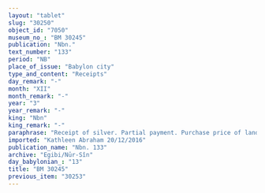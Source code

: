 ```yaml
---
layout: "tablet"
slug: "30250"
object_id: "7050"
museum_no_: "BM 30245"
publication: "Nbn."
text_number: "133"
period: "NB"
place_of_issue: "Babylon city"
type_and_content: "Receipts"
day_remark: "-"
month: "XII"
month_remark: "-"
year: "3"
year_remark: "-"
king: "Nbn"
king_remark: "-"
paraphrase: "Receipt of silver. Partial payment. Purchase price of land.<br /> <strong>A</strong> receives 10 minas of silver from <strong>B</strong>: this is part of the purchase price for arable land (<em>zēru</em>) located on the road to Ki&scaron; which <strong>C</strong> purchased (<em>mahāru</em>) 6 months earlier on <strong>B</strong>&#39;s behalf (see BM32849, and its duplicate BM30338, as well as BM31872). Names of 2 witnesses and the scribe.<br /> &nbsp;<br /> <strong>A</strong> = Kabtia/Tabnēa//Egibi; <strong>B</strong> = Nab&ucirc;-ahhē-iddin/&Scaron;ulāya//Egibi; <strong>C</strong> = Nab&ucirc;-&scaron;umu-uṣur/Nab&ucirc;-kuzub-ilī//Rab-ban&ecirc;"
imported: "Kathleen Abraham 20/12/2016"
publication_name: "Nbn. 133"
archive: "Egibi/Nūr-Sîn"
day_babylonian_: "13"
title: "BM 30245"
previous_item: "30253"
---
```

